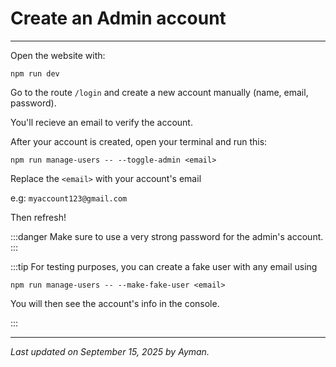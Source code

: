 # Create an Admin account

---

Open the website with:

```
npm run dev
```

Go to the route `/login` and create a new account manually (name, email, password).

You'll recieve an email to verify the account.

After your account is created, open your terminal and run this:

```
npm run manage-users -- --toggle-admin <email>
```

Replace the `<email>` with your account's email

e.g: `myaccount123@gmail.com`

Then refresh!

:::danger
Make sure to use a very strong password for the admin's account.
:::

:::tip
For testing purposes, you can create a fake user with any email using

```
npm run manage-users -- --make-fake-user <email>
```

You will then see the account's info in the console.

:::

---

_Last updated on September 15, 2025 by Ayman._
